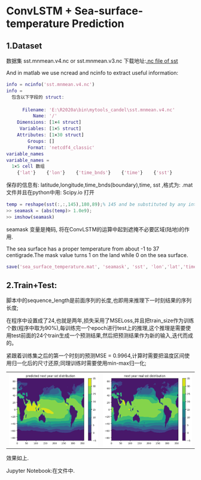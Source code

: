 

# ConvLSTM + Sea-surface-temperature Prediction

## 1.Dataset

数据集 sst.mnmean.v4.nc or sst.mnmean.v3.nc 下载地址:[.nc file of sst](https://psl.noaa.gov/repository/entry/show?entryid=synth%3Ae570c8f9-ec09-4e89-93b4-babd5651e7a9%3AL25vYWEuZXJzc3Qvc3N0Lm1ubWVhbi52My5uYw%3D%3D)

And in matlab we use ncread and ncinfo to extract useful information:

```matlab
info = ncinfo('sst.mnmean.v4.nc')
info = 
  包含以下字段的 struct:

      Filename: 'E:\R2020a\bin\mytools_candel\sst.mnmean.v4.nc'
          Name: '/'
    Dimensions: [1×4 struct]
     Variables: [1×5 struct]
    Attributes: [1×30 struct]
        Groups: []
        Format: 'netcdf4_classic'
variable_names
variable_names =
  1×5 cell 数组
    {'lat'}    {'lon'}    {'time_bnds'}    {'time'}    {'sst'}
```

保存的信息有: latitude,longitude,time_bnds(boundary),time, sst ,格式为: .mat 文件并且在python中用: Scipy.io 打开

```matlab
temp = reshape(sst(:,:,145),180,89);% 145 and be substituted by any integer from 1 to 1993
>> seamask = (abs(temp)> 1.0e9);
>> imshow(seamask)
```

 seamask 变量是掩码, 将在ConvLSTM的运算中起到遮掩不必要区域(陆地)的作用.

The sea surface has a proper temperature from about -1 to 37 centigrade.The mask value turns 1 on the land while 0 on the sea surface. 

```matlab
save('sea_surface_temperature.mat', 'seamask', 'sst', 'lon','lat','time_bnds');
```

## 2.Train+Test:

脚本中的sequence_length是前面序列的长度,也即用来推理下一时刻结果的序列长度;

在程序中设置成了24,也就是两年,损失采用了MSELoss,并且把train_size作为训练个数(程序中取为90%),每训练完一个epoch进行test上的推理,这个推理是需要使用test前面的24个train生成一个预测结果,然后把预测结果作为新的输入,迭代而成的。

紧跟着训练集之后的第一个时刻的预测MSE = 0.9964,计算时需要把温度区间使用归一化后的尺寸还原;同理训练时需要使用min-max归一化;

|               |                |
| ------------- | -------------- |
| ![](pred.png) | ![](label.png) |

效果如上.

Jupyter Notebook:在文件中.